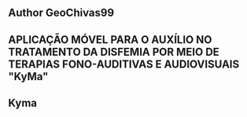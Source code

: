 ## Author GeoChivas99


## APLICAÇÃO MÓVEL PARA O AUXÍLIO NO TRATAMENTO DA DISFEMIA POR MEIO DE TERAPIAS FONO-AUDITIVAS E AUDIOVISUAIS  "KyMa"

## Kyma 
